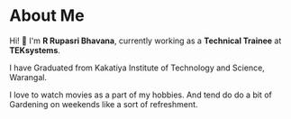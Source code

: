 # About Me

Hi! 👋 I'm **R Rupasri Bhavana**, currently working as a **Technical Trainee** at **TEKsystems**.

I have Graduated from Kakatiya Institute of Technology and Science, Warangal.

I love to watch movies as a part of my hobbies. And tend do do a bit of Gardening on weekends like a sort of refreshment.
